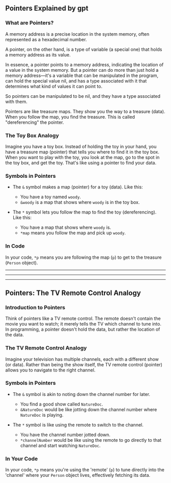 ## Pointers Explained by gpt

### What are Pointers?

A memory address is a precise location in the system memory, often represented as a hexadecimal number.

A pointer, on the other hand, is a type of variable (a special one) that holds a memory address as its value.

In essence, a pointer points to a memory address, indicating the location of a value in the system memory. But a pointer can do more than just hold a memory address—it's a variable that can be manipulated in the program, can hold the special value nil, and has a type associated with it that determines what kind of values it can point to.

So pointers can be manipulated to be nil, and they have a type associated with them.

Pointers are like treasure maps. They show you the way to a treasure (data). When you follow the map, you find the treasure. This is called "dereferencing" the pointer.

### The Toy Box Analogy

Imagine you have a toy box. Instead of holding the toy in your hand, you have a treasure map (pointer) that tells you where to find it in the toy box. When you want to play with the toy, you look at the map, go to the spot in the toy box, and get the toy. That's like using a pointer to find your data.

### Symbols in Pointers

- The `&` symbol makes a map (pointer) for a toy (data). Like this:
  - You have a toy named `woody`.
  - `&woody` is a map that shows where `woody` is in the toy box.

- The `*` symbol lets you follow the map to find the toy (dereferencing). Like this:
  - You have a map that shows where `woody` is.
  - `*map` means you follow the map and pick up `woody`.

### In Code

In your code, `*p` means you are following the map (`p`) to get to the treasure (`Person` object).

---
---
---

## Pointers: The TV Remote Control Analogy

### Introduction to Pointers

Think of pointers like a TV remote control. The remote doesn't contain the movie you want to watch; it merely tells the TV which channel to tune into. In programming, a pointer doesn't hold the data, but rather the location of the data.

### The TV Remote Control Analogy

Imagine your television has multiple channels, each with a different show (or data). Rather than being the show itself, the TV remote control (pointer) allows you to navigate to the right channel.

### Symbols in Pointers

- The `&` symbol is akin to noting down the channel number for later.
  - You find a good show called `NatureDoc`.
  - `&NatureDoc` would be like jotting down the channel number where `NatureDoc` is playing.

- The `*` symbol is like using the remote to switch to the channel.
  - You have the channel number jotted down.
  - `*channelNumber` would be like using the remote to go directly to that channel and start watching `NatureDoc`.

### In Your Code

In your code, `*p` means you're using the 'remote' (`p`) to tune directly into the 'channel' where your `Person` object lives, effectively fetching its data.

